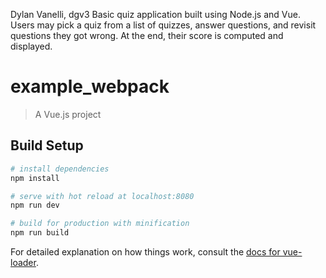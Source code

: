 Dylan Vanelli, dgv3
Basic quiz application built using Node.js and Vue. Users may pick a quiz from a list of quizzes, answer questions, and revisit questions they got wrong. At the end, their score is computed and displayed.



# example_webpack

> A Vue.js project

## Build Setup

``` bash
# install dependencies
npm install

# serve with hot reload at localhost:8080
npm run dev

# build for production with minification
npm run build
```

For detailed explanation on how things work, consult the [docs for vue-loader](http://vuejs.github.io/vue-loader).
